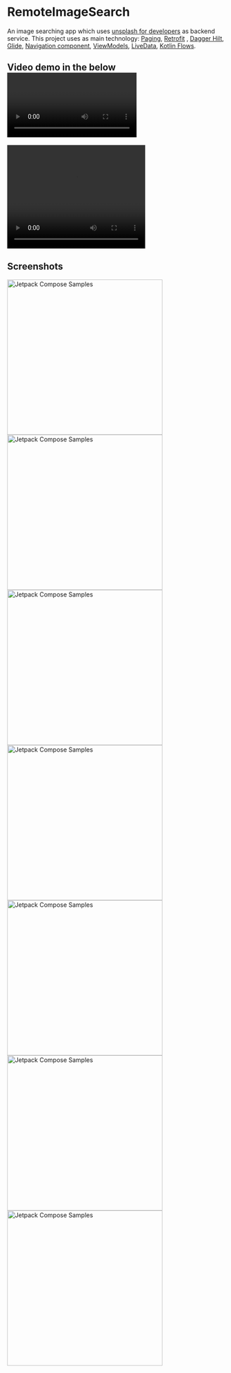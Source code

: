 # RemoteImageSearch

An image searching app which uses [unsplash for developers](https://api.unsplash.com/) as backend
service. This project uses as main
technology: [Paging](https://developer.android.com/topic/libraries/architecture/paging/v3-overview),
[Retrofit](https://square.github.io/retrofit/)
, [Dagger Hilt](https://developer.android.com/training/dependency-injection/hilt-android),
[Glide](https://github.com/bumptech/glide),
[Navigation component](https://developer.android.com/guide/navigation/navigation-getting-started),
[ViewModels](https://developer.android.com/topic/libraries/architecture/viewmodel),
[LiveData](https://developer.android.com/topic/libraries/architecture/livedata),
[Kotlin Flows](https://developer.android.com/kotlin/flow).

## Video demo in the below <video> tag

<video width="320" height="240">
  <source src="/screenshots/device-2021-11-12-172727.mp4" type="video/mp4">
  Your browser does not support the video tag.
</video>

## Screenshots

<img src="/screenshots/device-2021-11-12-151237.png" alt="Jetpack Compose Samples" width="360" />

<img src="/screenshots/device-2021-11-12-143839.png" alt="Jetpack Compose Samples" width="360" />

<img src="/screenshots/device-2021-11-12-143904.png" alt="Jetpack Compose Samples" width="360" />

<img src="/screenshots/device-2021-11-12-150341.png" alt="Jetpack Compose Samples" width="360" />

<img src="/screenshots/device-2021-11-12-151222.png" alt="Jetpack Compose Samples" width="360" />

<img src="/screenshots/device-2021-11-12-151138.png" alt="Jetpack Compose Samples" width="360" />

<img src="/screenshots/device-2021-11-12-143646.png" alt="Jetpack Compose Samples" width="360" />
